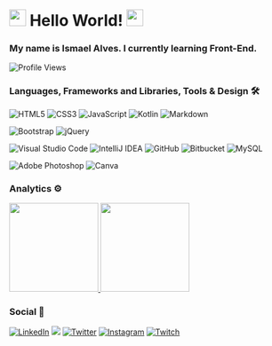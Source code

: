<h1><img src="https://emojis.slackmojis.com/emojis/images/1531849430/4246/blob-sunglasses.gif?1531849430" width="30"/> Hello World! <img src="https://emojis.slackmojis.com/emojis/images/1531849430/4246/blob-sunglasses.gif?1531849430" width="30"/> </h1>

### My name is Ismael Alves. I currently learning Front-End.

![Profile Views](http://estruyf-github.azurewebsites.net/api/VisitorHit?user=vonmalves&repo=vonmalves&countColorcountColor)

### Languages, Frameworks and Libraries, Tools & Design  🛠  

<img alt="HTML5" src="https://img.shields.io/badge/html5-%23E34F26.svg?style=for-the-badge&logo=html5&logoColor=white"/> <img alt="CSS3" src="https://img.shields.io/badge/css3-%231572B6.svg?style=for-the-badge&logo=css3&logoColor=white"/> <img alt="JavaScript" src="https://img.shields.io/badge/javascript-%23323330.svg?style=for-the-badge&logo=javascript&logoColor=%23F7DF1E"/> <img alt="Kotlin" src="https://img.shields.io/badge/kotlin-%230095D5.svg?style=for-the-badge&logo=kotlin&logoColor=white"/> <img alt="Markdown" src="https://img.shields.io/badge/markdown-%23000000.svg?style=for-the-badge&logo=markdown&logoColor=white"/>

<img alt="Bootstrap" src="https://img.shields.io/badge/bootstrap-%23563D7C.svg?style=for-the-badge&logo=bootstrap&logoColor=white"/> <img alt="jQuery" src="https://img.shields.io/badge/jquery-%230769AD.svg?style=for-the-badge&logo=jquery&logoColor=white"/>

<img alt="Visual Studio Code" src="https://img.shields.io/badge/VisualStudioCode-0078d7.svg?style=for-the-badge&logo=visual-studio-code&logoColor=white"/> <img alt="IntelliJ IDEA" src="https://img.shields.io/badge/IntelliJIDEA-000000.svg?style=for-the-badge&logo=intellij-idea&logoColor=white"/> <img alt="GitHub" src="https://img.shields.io/badge/github-%23121011.svg?style=for-the-badge&logo=github&logoColor=white"/> <img alt="Bitbucket" src="https://img.shields.io/badge/bitbucket-%230047B3.svg?style=for-the-badge&logo=bitbucket&logoColor=white"/> <img alt="MySQL" src="https://img.shields.io/badge/mysql-%23161616.svg?style=for-the-badge&logo=mysql&logoColor=white"/>

<img alt="Adobe Photoshop" src="https://img.shields.io/badge/adobephotoshop-%2331A8FF.svg?style=for-the-badge&logo=adobephotoshop&logoColor=white"/> <img alt="Canva" src="https://img.shields.io/badge/Canva-%2300C4CC.svg?style=for-the-badge&logo=Canva&logoColor=white"/>  

### Analytics ⚙️

<p align="left">
<a href="https://github.com/vonmalves">
    <img height="160em" src="https://github-readme-stats.vercel.app/api/top-langs/?username=vonmalves&layout=compact&langs_count=8"/>
  <img height="160em" src="https://github-readme-streak-stats.herokuapp.com/?user=vonmalves&hide_border=true"/>
</a>
</p>

### Social 🤝

[<img alt="LinkedIn" src="https://img.shields.io/badge/linkedin-%230077B5.svg?style=for-the-badge&logo=linkedin&logoColor=white"/>](https://www.linkedin.com/in/vonmalves/) <a href="mailto:ismael.only@gmail.com?subject=Hello%20Ileri,%20From%20Github"><img src="https://img.shields.io/badge/vonmalves@gmail.com-%23D14836.svg?&style=for-the-badge&logo=gmail&logoColor=white" /></a> [<img alt="Twitter" src="https://img.shields.io/badge/vonmalves-%231DA1F2.svg?style=for-the-badge&logo=Twitter&logoColor=white"/>](https://twitter.com/vonmalves) [<img alt="Instagram" src="https://img.shields.io/badge/vonmalves-%23E4405F.svg?style=for-the-badge&logo=Instagram&logoColor=white"/>](https://www.instagram.com/vonmalves/) [<img alt="Twitch" src="https://img.shields.io/badge/vonmalves-%239146FF.svg?style=for-the-badge&logo=Twitch&logoColor=white"/>](https://www.twitch.tv/vonmalves)
